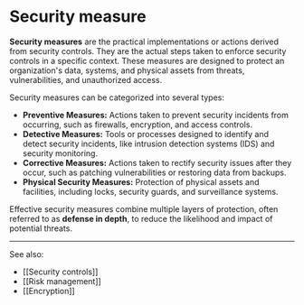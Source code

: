 
# Security measure

**Security measures** are the practical implementations or actions derived from security controls. They are the actual steps taken to enforce security controls in a specific context. These measures are designed to protect an organization's data, systems, and physical assets from threats, vulnerabilities, and unauthorized access.

Security measures can be categorized into several types:

- **Preventive Measures:** Actions taken to prevent security incidents from occurring, such as firewalls, encryption, and access controls.
- **Detective Measures:** Tools or processes designed to identify and detect security incidents, like intrusion detection systems (IDS) and security monitoring.
- **Corrective Measures:** Actions taken to rectify security issues after they occur, such as patching vulnerabilities or restoring data from backups.
- **Physical Security Measures:** Protection of physical assets and facilities, including locks, security guards, and surveillance systems.

Effective security measures combine multiple layers of protection, often referred to as **defense in depth**, to reduce the likelihood and impact of potential threats.

---

See also:

- [[Security controls]]
- [[Risk management]]
- [[Encryption]]